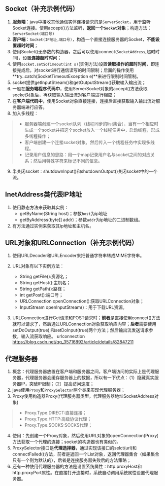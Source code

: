 ## Socket（补充示例代码）

1. **服务端**：java中接收其他通信实体连接请求的是`ServerSocket`，用于监听Socket连接。使用accept()方法监听，**返回一个`Socket`对象**；构造方法：`ServerSocket(端口号)`
2. **客户端**：`Socket(IP地址,端口号)`，构造一个直接连接服务器的Socket，**不能设置超时时间**；
3. 使用Socket()无参数的构造器，之后可以使用connect(`SocketAddress`,超时时间)，设置**连接超时时间**；
4. 使用`socket.setSoTimeout(int s)`(实例方法)设置**读取操作的超时时间**，即连接完成后，对socket进行通信读写的时间限制；后面的操作使用**try..catch(SocketTimeoutException e)**来进行限制时间管制。
5. socket提供getInputStream()和getOutputStream()获取输入输出流；
6. 一般在**服务端程序代码中**，使用ServerSocket对象的accept()方法获取socket对象后，再获取输入输出流对客户端进行相应；
7. 在**客户端代码中**，使用Socket对象直接连接，连接后直接获取输入输出流对服务器端进行应答。
8. 加入多线程：
>* 服务器端创建一个socket队列（线程同步的list集合），当有一个相应时生成一个socket并把这个socket放入一个线程任务中，启动线程，形成多线程操作；
>* 客户端创建一个连接socket对象，然后传入一个线程任务中实现多线程。
>* 记录用户信息的思路：用一个map记录用户名与socket之间的对应关系；然后用特殊字符来标记不同的信息。
9. 半关闭socket：shutdownInput()和shutdownOutput()关闭socket中的一个流。

## InetAddress类代表IP地址

1. 使用静态方法来获取其实例：
   - getByName(String host)；参数`host`为ip地址
   - getByAddress(byte[] addr)；参数`addr`为ip地址的二进制数组。
2. 有方法通过实例来获取其ip地址和主机名。

## URL对象和URLConnection（补充示例代码）

1. 使用URLDecoder和URLEncoder来把普通字符串转成MIME字符串。
2. URL对象有以下实例方法：
   - String getFile():资源名；
   - String getHost():主机名；
   - String getPath():路径；
   - int getPost():端口号；
   - URLConnection openConnection():获取URLConnection对象；
   - InputStream openInputStream()：用于下载URL资源。

3. URLConnection进行Get请求和POST请求时；**前者**是直接使用connect()方法就可以请求了，然后通过URLConnection对象获取响应内容；**后者**需要使用setDoOutput(true);和setDoInput(true)两个方法；然后输出流发送请求参数，输入流获取响应。
urlconnection
https://blog.csdn.net/qq_35716892/article/details/82847211

## 代理服务器

1. 概念：代理服务器放置在客户端和服务器之间，客户端访问的实际上是代理服务器，代理服务器会缓存服务器上的数据，所以有一下优点：（1）隐藏真实服务器IP，突破IP限制；（2）提高访问速度；
2. java使用`Proxy`和`ProxySelector`两个类来实现代理服务器；
3. Proxy使用构造器Proxy(代理服务器类型，代理服务器地址SocketAddress对象)
>* Proxy.Type.DIRECT:直接连接；
>* Proxy.Type.HTTP:高级协议代理；
>* Proxy.Type.SOCKS:SOCKS代理；
4. 使用：先创建一个Proxy对象，然后使用URL对象的openConnection(Proxy)方法获取一个代理的连接；socket的构造器也有类似的。
5. ProxySelector接口是**代理选择器**，通过实现该接口的selct(url)和connectFailed()方法，前者是返回一个List<Proxy>对象，返回代理器集合（如果集合只有一个则为默认的），后者是连接服务器失败后的方法策略；
6. 还有一种使用代理服务器的方法是设置系统属性：http.proxyHost和http.proxyPort属性。在直接打开连接时，系统自动调用系统属性设置代理服务器。

